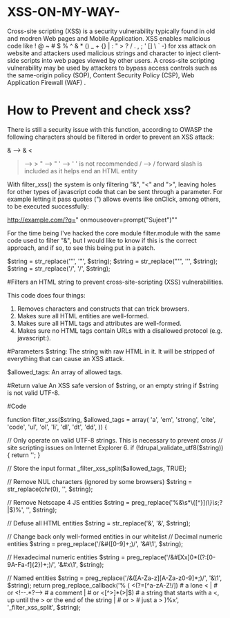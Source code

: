 # XSS-ON-MY-WAY-
Cross-site scripting (XSS) is a security vulnerability typically found in old and modren Web pages and Mobile Application. XSS enables malicious code like ! @ ~ # $ % ^ & * () _ + {} | : " > ? / . , ; ' [] \ ` -)  for xss attack on website and attackers used malicious strings and character to inject client-side scripts into web pages viewed by other users. A cross-site scripting vulnerability may be used by attackers to bypass access controls such as the same-origin policy (SOP), Content Security Policy (CSP), Web Application Firewall (WAF) .

# How to Prevent and check xss?
There is still a security issue with this function, according to OWASP the following characters should be filtered in order to prevent an XSS attack:

 & --> &
  <
 > --> >
 " --> "
 ' --> '     ' is not recommended
 / --> /     forward slash is included as it helps end an HTML entity 
 
 With filter_xss() the system is only filtering "&", "<" and ">", leaving holes for other types of javascript code that can be sent through a parameter. For example letting it pass quotes (") allows events like onClick, among others, to be executed successfully:

http://example.com/?q=" onmouseover=prompt("Sujeet")""

For the time being I've hacked the core module filter.module with the same code used to filter "&", but I would like to know if this is the correct approach, and if so, to see this being put in a patch.

 $string = str_replace('"', '"', $string); 
 $string = str_replace("'", ''', $string);
 $string = str_replace('/', '/', $string); 
 
#Filters an HTML string to prevent cross-site-scripting (XSS) vulnerabilities.
 
This code does four things:

1. Removes characters and constructs that can trick browsers.
2. Makes sure all HTML entities are well-formed.
3. Makes sure all HTML tags and attributes are well-formed.
4. Makes sure no HTML tags contain URLs with a disallowed protocol (e.g. javascript:).


#Parameters
$string: The string with raw HTML in it. It will be stripped of everything that can cause an XSS attack.

$allowed_tags: An array of allowed tags.

#Return value
An XSS safe version of $string, or an empty string if $string is not valid UTF-8.


#Code

function filter_xss($string, $allowed_tags = array(
  'a',
  'em',
  'strong',
  'cite',
  'code',
  'ul',
  'ol',
  'li',
  'dl',
  'dt',
  'dd',
)) {


  // Only operate on valid UTF-8 strings. This is necessary to prevent cross
  // site scripting issues on Internet Explorer 6.
  if (!drupal_validate_utf8($string)) {
    return '';
  }


  // Store the input format
  _filter_xss_split($allowed_tags, TRUE);


  // Remove NUL characters (ignored by some browsers)
  $string = str_replace(chr(0), '', $string);


  // Remove Netscape 4 JS entities
  $string = preg_replace('%&\\s*\\{[^}]*(\\}\\s*;?|$)%', '', $string);


  // Defuse all HTML entities
  $string = str_replace('&', '&amp;', $string);


  // Change back only well-formed entities in our whitelist
  // Decimal numeric entities
  $string = preg_replace('/&amp;#([0-9]+;)/', '&#\\1', $string);


  // Hexadecimal numeric entities
  $string = preg_replace('/&amp;#[Xx]0*((?:[0-9A-Fa-f]{2})+;)/', '&#x\\1', $string);


  // Named entities
  $string = preg_replace('/&amp;([A-Za-z][A-Za-z0-9]*;)/', '&\\1', $string);
  return preg_replace_callback('%
    (
    <(?=[^a-zA-Z!/])  # a lone <
    |                 # or
    <!--.*?-->        # a comment
    |                 # or
    <[^>]*(>|$)       # a string that starts with a <, up until the > or the end of the string
    |                 # or
    >                 # just a >
    )%x', '_filter_xss_split', $string);

